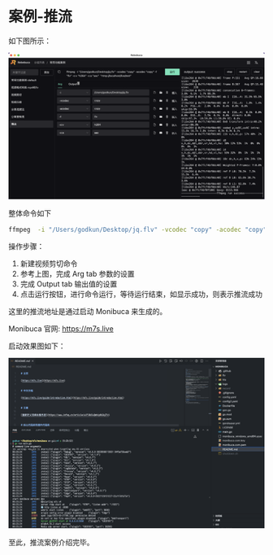 # 案例-推流

如下图所示：

![](./imgs/a39.png)

整体命令如下

```sh
ffmpeg  -i "/Users/godkun/Desktop/jq.flv" -vcodec "copy" -acodec "copy" -f "flv" -c:v "h264" -c:a "aac"  "rtmp://localhost/live/test"
```

操作步骤：

1. 新建视频剪切命令
2. 参考上图，完成 Arg tab 参数的设置
3. 完成 Output tab 输出值的设置
4. 点击运行按钮，进行命令运行，等待运行结束，如显示成功，则表示推流成功


这里的推流地址是通过启动 Monibuca 来生成的。

Monibuca 官网: https://m7s.live

启动效果图如下：

![](./imgs/a40.png)


至此，推流案例介绍完毕。
